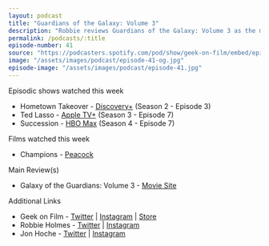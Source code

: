 ```yaml
---
layout: podcast
title: "Guardians of the Galaxy: Volume 3"
description: "Robbie reviews Guardians of the Galaxy: Volume 3 as the main review and watched Champions, television including the latest episodes of Succession, Ted Lasso and Home Town Takeover season 2."
permalink: /podcasts/:title
episode-number: 41
source: "https://podcasters.spotify.com/pod/show/geek-on-film/embed/episodes/41---Guardians-of-the-Galaxy-Volume-3-e23pqfh"
image: "/assets/images/podcast/episode-41-og.jpg"
episode-image: "/assets/images/podcast/episode-41.jpg"
---
```

<p>Episodic shows watched this week</p>
<ul>
 <li>Hometown Takeover - <a href="https://www.discoveryplus.com/show/home-town-takeover">Discovery+</a> (Season 2 - Episode 3)</li>
 <li>Ted Lasso - <a href="https://tv.apple.com/us/show/ted-lasso/umc.cmc.vtoh0mn0xn7t3c643xqonfzy">Apple TV+</a> (Season 3 - Episode 7)</li>
  <li>Succession - <a href="https://www.hbomax.com/series/urn:hbo:series:GWukCJAq-nIuHwwEAAAB4">HBO Max</a> (Season 4 - Episode 7)</li>
</ul>
<p>Films watched this week</p>
<ul>
  <li>Champions - <a href="https://www.peacocktv.com/stream-movies/champions">Peacock</a></li>
</ul>

<p>Main Review(s)</p>
</li>
</ul>
<ul>
  <li>Galaxy of the Guardians: Volume 3 - <a href="https://www.marvel.com/movies/guardians-of-the-galaxy-volume-3">Movie Site</a></li>
</ul>
<p>Additional Links</p>
<ul>
  <li>Geek on Film - <a href="https://twitter.com/geekonfilmcom">Twitter</a> | <a href="https://www.instagram.com/geekonfilmcom/">Instagram</a> | <a href="https://www.geekonfilm.shop/">Store</a></li>
  <li>Robbie Holmes - <a href="https://twitter.com/robbiethegeek">Twitter</a> | <a href="https://www.instagram.com/robbiethegeek/">Instagram</a></li>
  <li>Jon Hoche - <a href="https://twitter.com/JonHoche">Twitter</a> | <a href="https://www.instagram.com/jonhoche/">Instagram</a></li>
</ul>
